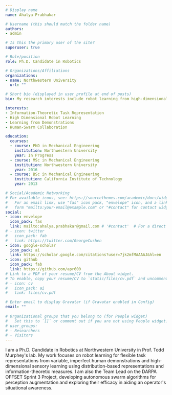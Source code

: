 ```yaml
---
# Display name
name: Ahalya Prabhakar

# Username (this should match the folder name)
authors:
- admin

# Is this the primary user of the site?
superuser: true

# Role/position
role: Ph.D. Candidate in Robotics

# Organizations/Affiliations
organizations:
- name: Northwestern University
  url: ""

# Short bio (displayed in user profile at end of posts)
bio: My research interests include robot learning from high-dimensional sensory signals and human demonstrations and human-swarm collaboration using information-theoretic algorithms.

interests:
- Information-Theoretic Task Representation
- High Dimensional Robot Learning
- Learning from Demonstrations
- Human-Swarm Collaboration

education:
  courses:
  - course: PhD in Mechanical Engineering
    institution: Northwestern University
    year: In Progress
  - course: MSc in Mechanical Engineering
    institution: Northwestern University
    year: 2016
  - course: BSc in Mechanical Engineering
    institution: California Institute of Technology
    year: 2013

# Social/Academic Networking
# For available icons, see: https://sourcethemes.com/academic/docs/widgets/#icons
#   For an email link, use "fas" icon pack, "envelope" icon, and a link in the
#   form "mailto:your-email@example.com" or "#contact" for contact widget.
social:
- icon: envelope
  icon_pack: fas
  link: mailto:ahalya.prabhakar@gmail.com # '#contact'  # For a direct email link, use "mailto:test@example.org".
# - icon: twitter
#   icon_pack: fab
#   link: https://twitter.com/GeorgeCushen
- icon: google-scholar
  icon_pack: ai
  link: https://scholar.google.com/citations?user=7jk2mfMAAAAJ&hl=en
- icon: github
  icon_pack: fab
  link: https://github.com/apr600
# Link to a PDF of your resume/CV from the About widget.
# To enable, copy your resume/CV to `static/files/cv.pdf` and uncomment the lines below.  
# - icon: cv
#   icon_pack: ai
#   link: files/cv.pdf

# Enter email to display Gravatar (if Gravatar enabled in Config)
email: ""
  
# Organizational groups that you belong to (for People widget)
#   Set this to `[]` or comment out if you are not using People widget.  
# user_groups:
# - Researchers
# - Visitors
---
```


I am a Ph.D. Candidate in Robotics at Northwestern University in Prof.  Todd Murphey's lab. My work focuses on robot learning for flexible task representations from variable, imperfect human demonstrations and high-dimensional sensory learning using distribution-based representations and information-theoretic measures. I am also the Team Lead on the DARPA OFFSET Sprint 3 Project, developing autonomous swarm algorithms for perception augmentation and exploring their efficacy in aiding an operator's situational awareness. 

